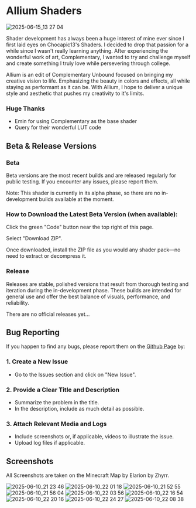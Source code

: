 # Allium Shaders

![2025-06-15_13 27 04](https://github.com/user-attachments/assets/749f16d9-bddd-4576-9905-ee302f729e8e)


Shader development has always been a huge interest of mine ever since I first laid eyes on Chocapic13's Shaders. I decided to drop that passion for a while since I wasn't really learning anything. After experiencing the wonderful work of art, Complementary, I wanted to try and challenge myself and create something I truly love while persevering through college.

Allium is an edit of Complementary Unbound focused on bringing my creative vision to life. Emphasizing the beauty in colors and effects, all while staying as performant as it can be. With Allium, I hope to deliver a unique style and aesthetic that pushes my creativity to it's limits.

### Huge Thanks
- Emin for using Complementary as the base shader
- Query for their wonderful LUT code

## Beta & Release Versions
### Beta
Beta versions are the most recent builds and are released regularly for public testing. If you encounter any issues, please report them.

Note: This shader is currently in its alpha phase, so there are no in-development builds available at the moment.

### How to Download the Latest Beta Version (when available):
Click the green "Code" button near the top right of this page.

Select "Download ZIP".

Once downloaded, install the ZIP file as you would any shader pack—no need to extract or decompress it.

### Release
Releases are stable, polished versions that result from thorough testing and iteration during the in-development phase. These builds are intended for general use and offer the best balance of visuals, performance, and reliability.

There are no official releases yet...

## Bug Reporting
If you happen to find any bugs, please report them on the [Github Page](https://github.com/clorece/Allium) by:
### 1. Create a New Issue
- Go to the Issues section and click on "New Issue".

### 2. Provide a Clear Title and Description
- Summarize the problem in the title.
- In the description, include as much detail as possible.

### 3. Attach Relevant Media and Logs
- Include screenshots or, if applicable, videos to illustrate the issue.
- Upload log files if applicable.

## Screenshots
All Screenshots are taken on the Minecraft Map by Elarion by Zhyrr.

![2025-06-10_21 23 46](https://github.com/user-attachments/assets/1dd5a5a3-4a18-43c8-8c90-bb938f4b7671)
![2025-06-10_22 01 18](https://github.com/user-attachments/assets/a8ae927d-56ba-411c-ba23-ea2a34bbdd06)
![2025-06-10_21 52 55](https://github.com/user-attachments/assets/971265d6-f1f3-4021-88bc-5d43efdd77fc)
![2025-06-10_21 56 04](https://github.com/user-attachments/assets/47f1a430-be44-467a-a575-a73b46d1aac8)
![2025-06-10_22 03 56](https://github.com/user-attachments/assets/908e9e9c-4248-45a0-9384-837c1f849499)
![2025-06-10_22 16 54](https://github.com/user-attachments/assets/67ab3082-948f-4648-b359-05c64717c918)
![2025-06-10_22 20 16](https://github.com/user-attachments/assets/aef824fa-22b0-403e-8ce3-32178004ee6d)
![2025-06-10_22 24 27](https://github.com/user-attachments/assets/95ed8994-6b8e-476a-b660-24c6bf0bacc5)
![2025-06-10_22 08 38](https://github.com/user-attachments/assets/822371d4-397e-4985-8a25-2d279d93552e)
